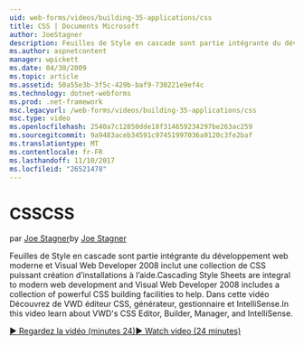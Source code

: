 ```yaml
---
uid: web-forms/videos/building-35-applications/css
title: CSS | Documents Microsoft
author: JoeStagner
description: Feuilles de Style en cascade sont partie intégrante du développement web moderne et Visual Web Developer 2008 inclut une collection de puissantes CSS générer des fonctionnalités pour aider à...
ms.author: aspnetcontent
manager: wpickett
ms.date: 04/30/2009
ms.topic: article
ms.assetid: 50a55e3b-3f5c-429b-baf9-730221e9ef4c
ms.technology: dotnet-webforms
ms.prod: .net-framework
msc.legacyurl: /web-forms/videos/building-35-applications/css
msc.type: video
ms.openlocfilehash: 2540a7c12850dde18f314659234297be263ac259
ms.sourcegitcommit: 9a9483aceb34591c97451997036a9120c3fe2baf
ms.translationtype: MT
ms.contentlocale: fr-FR
ms.lasthandoff: 11/10/2017
ms.locfileid: "26521478"
---
```

<a name="css"></a><span data-ttu-id="26b15-103">CSS</span><span class="sxs-lookup"><span data-stu-id="26b15-103">CSS</span></span>
====================
<span data-ttu-id="26b15-104">par [Joe Stagner](https://github.com/JoeStagner)</span><span class="sxs-lookup"><span data-stu-id="26b15-104">by [Joe Stagner](https://github.com/JoeStagner)</span></span>

<span data-ttu-id="26b15-105">Feuilles de Style en cascade sont partie intégrante du développement web moderne et Visual Web Developer 2008 inclut une collection de CSS puissant création d’installations à l’aide.</span><span class="sxs-lookup"><span data-stu-id="26b15-105">Cascading Style Sheets are integral to modern web development and Visual Web Developer 2008 includes a collection of powerful CSS building facilities to help.</span></span> <span data-ttu-id="26b15-106">Dans cette vidéo Découvrez de VWD éditeur CSS, générateur, gestionnaire et IntelliSense.</span><span class="sxs-lookup"><span data-stu-id="26b15-106">In this video learn about VWD's CSS Editor, Builder, Manager, and IntelliSense.</span></span>

[<span data-ttu-id="26b15-107">&#9654; Regardez la vidéo (minutes 24)</span><span class="sxs-lookup"><span data-stu-id="26b15-107">&#9654; Watch video (24 minutes)</span></span>](https://channel9.msdn.com/Blogs/ASP-NET-Site-Videos/css)
